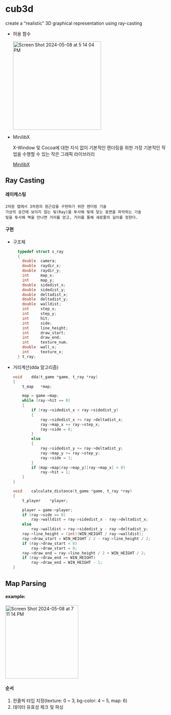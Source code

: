 # cub3d

create a “realistic” 3D graphical representation using ray-casting

-  허용 함수

    <img width="275" alt="Screen Shot 2024-05-08 at 5 14 04 PM" src="https://github.com/Eunryong/cub/assets/86572427/0fb42907-5b63-4416-be93-350ed0e2f866">
    
-  MinilibX

    X-Window 및 Cocoa에 대한 지식 없이 기본적인 렌더링을 위한 가장 기본적인 작업을 수행할 수 있는 작은 그래픽 라이브러리

    [MinilibX](https://harm-smits.github.io/42docs/libs/minilibx)

## Ray Casting

  #### 레이캐스팅
    2차원 맵에서 3차원의 원근감을 구현하기 위한 렌더링 기술
    가상의 공간에 보이지 않는 빛(Ray)을 투사해 빛에 닿는 표면을 파악하는 기술
    빛을 투사해 벽을 만나면 거리를 얻고, 거리를 통해 세로줄의 길이를 정한다.
    
  #### 구현

  
  - 구조체
  
    ```c
      typedef struct s_ray
      {
        double	camera;
        double	raydir_x;
        double	raydir_y;
        int		map_x;
        int		map_y;
        double	sidedist_x;
        double	sidedist_y;
        double	deltadist_x;
        double	deltadist_y;
        double	walldist;
        int		step_x;
        int		step_y;
        int		hit;
        int		side;
        int		line_height;
        int		draw_start;
        int		draw_end;
        int		texture_num;
        double	wall_x;
        int		texture_x;
      }	t_ray;
    ```
    
  - 거리계산(dda 알고리즘)
    ```c
    void	dda(t_game *game, t_ray *ray)
    {
    	t_map	*map;
    
    	map = game->map;
    	while (ray->hit == 0)
    	{
    		if (ray->sidedist_x < ray->sidedist_y)
    		{
    			ray->sidedist_x += ray->deltadist_x;
    			ray->map_x += ray->step_x;
    			ray->side = 0;
    		}
    		else
    		{
    			ray->sidedist_y += ray->deltadist_y;
    			ray->map_y += ray->step_y;
    			ray->side = 1;
    		}
    		if (map->map[ray->map_y][ray->map_x] > 0)
    			ray->hit = 1;
    	}
    }
    
    void	calculate_distance(t_game *game, t_ray *ray)
    {
    	t_player	*player;
    
    	player = game->player;
    	if (ray->side == 0)
    		ray->walldist = ray->sidedist_x - ray->deltadist_x;
    	else
    		ray->walldist = ray->sidedist_y - ray->deltadist_y;
    	ray->line_height = (int)(WIN_HEIGHT / ray->walldist);
    	ray->draw_start = WIN_HEIGHT / 2 - ray->line_height / 2;
    	if (ray->draw_start < 0)
    		ray->draw_start = 0;
    	ray->draw_end = ray->line_height / 2 + WIN_HEIGHT / 2;
    	if (ray->draw_end >= WIN_HEIGHT)
    		ray->draw_end = WIN_HEIGHT - 1;
    }
    ```


## Map Parsing
  #### example:


  <img width="228" alt="Screen Shot 2024-05-08 at 7 11 14 PM" src="https://github.com/Eunryong/cub/assets/86572427/81ac2483-9058-44bd-86bd-4b86c9e5d57b">
    
  #### 순서
  
  1. 한줄씩 타입 지정(texture: 0 ~ 3, bg-color: 4 ~ 5, map: 6)
  2. 데이터 유효성 체크 및 파싱
